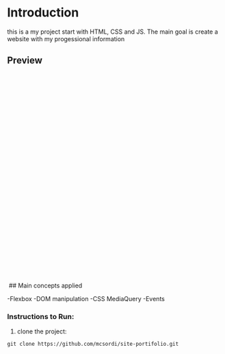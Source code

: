 # Introduction

this is a my project start with HTML, CSS and JS. The main goal is create a website with my progessional information

## Preview

<img scr="https://github.com/mcsordi/site-portifolio/blob/master/preview.PNG" height="500">
## Main concepts applied

-Flexbox
-DOM manipulation
-CSS MediaQuery
-Events

### Instructions to Run:

1. clone the project:

```
git clone https://github.com/mcsordi/site-portifolio.git
```
